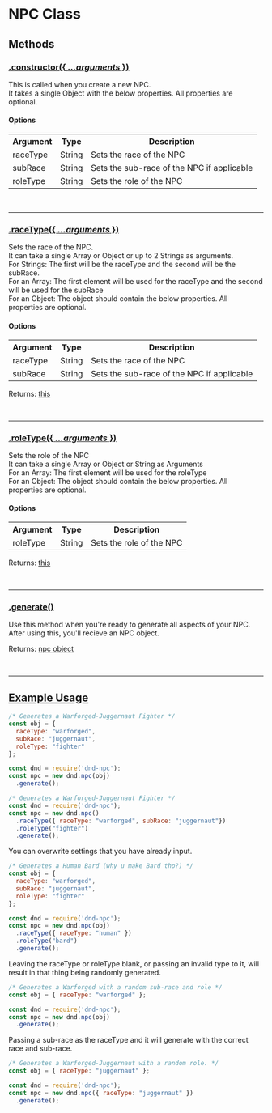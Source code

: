 <script>const page = "class"</script>
<a name="top"></a>
<h1 class="title"><b>NPC Class</b></h1>
<h2><b>Methods</b></h2>
<h3><a class="method" name="constructor" href="#constructor"><b>.constructor(<span class="args">{ <i>...arguments</i> }</span>)</b></a></h3>
<div class="embed">
  <p class="description">This is called when you create a new NPC.<br>
  It takes a single Object with the below properties. All properties are optional.</p>
  <h4><b>Options</b></h4>
  <table>
  <tr>
    <th>Argument</th>
    <th>Type</th>
    <th>Description</th>
  </tr><tr>
    <td>raceType</td>
    <td>String</td>
    <td>Sets the race of the NPC</td>
  </tr><tr>
    <td>subRace</td>
    <td>String</td>
    <td>Sets the sub-race of the NPC if applicable</td>
  </tr><tr>
    <td>roleType</td>
    <td>String</td>
    <td>Sets the role of the NPC</td>
  </tr>
  </table>
</div><br>
<hr>

<h3><a class="method" name="raceType" href="#raceType"><b>.raceType(<span class="args">{ <i>...arguments</i> }</span>)</b></a></h3>
<div class="embed">
  <p class="description">Sets the race of the NPC.<br>
	It can take a single Array or Object or up to 2 Strings as arguments.<br>
	For Strings: The first will be the raceType and the second will be the subRace.<br>
	For an Array: The first element will be used for the raceType and the second will be used for the subRace<br>
	For an Object: The object should contain the below properties. All properties are optional.<br></p>
  <h4><b>Options</b></h4>
  <table>
  <tr>
    <th>Argument</th>
    <th>Type</th>
    <th>Description</th>
  </tr><tr>
    <td>raceType</td>
    <td>String</td>
    <td>Sets the race of the NPC</td>
  </tr><tr>
    <td>subRace</td>
    <td>String</td>
    <td>Sets the sub-race of the NPC if applicable<br></td>
  </tr>
  </table>
  <p class="returns">Returns: <a href="#top">this</a></p>
</div><br>
<hr>

<h3><a class="method" name="roleType" href="#roleType"><b>.roleType(<span class="args">{ <i>...arguments</i> }</span>)</b></a></h3>
<div class="embed">
  <p class="description">Sets the role of the NPC<br>
		It can take a single Array or Object or String as Arguments<br>
		For an Array: The first element will be used for the roleType<br>
		For an Object: The object should contain the below properties. All properties are optional.<br></p>
  <h4><b>Options</b></h4>
  <table>
  <tr>
    <th>Argument</th>
    <th>Type</th>
    <th>Description</th>
  </tr><tr>
    <td>roleType</td>
    <td>String</td>
    <td>Sets the role of the NPC</td>
  </tr>
  </table>
  <p class="returns">Returns: <a href="#top">this</a></p>
</div><br>
<hr>

<h3><a class="method" name="generate" href="#generate"><b>.generate()</b></a></h3>
<div class="embed">
  <p>Use this method when you're ready to generate all aspects of your NPC.<br>
		After using this, you'll recieve an NPC object.</p>
  <p class="returns">Returns: <a href="./npc/object">npc object</a></p>
</div><br>
<hr>

<h2><a class="method" name="examples" href="#examples"><b>Example Usage</b></a></h2>

```js
/* Generates a Warforged-Juggernaut Fighter */
const obj = {
  raceType: "warforged",
  subRace: "juggernaut",
  roleType: "fighter"
};

const dnd = require('dnd-npc');
const npc = new dnd.npc(obj)
  .generate();
```
```js
/* Generates a Warforged-Juggernaut Fighter */
const dnd = require('dnd-npc');
const npc = new dnd.npc()
  .raceType({ raceType: "warforged", subRace: "juggernaut"})
  .roleType("fighter")
  .generate();
```

You can overwrite settings that you have already input.
```js
/* Generates a Human Bard (why u make Bard tho?) */
const obj = {
  raceType: "warforged",
  subRace: "juggernaut",
  roleType: "fighter"
};

const dnd = require('dnd-npc');
const npc = new dnd.npc(obj)
  .raceType({ raceType: "human" })
  .roleType("bard")
  .generate();
```
Leaving the raceType or roleType blank, or passing an invalid type to it, will result in that thing being randomly generated.
```js
/* Generates a Warforged with a random sub-race and role */
const obj = { raceType: "warforged" };

const dnd = require('dnd-npc');
const npc = new dnd.npc(obj)
  .generate();
```
Passing a sub-race as the raceType and it will generate with the correct race and sub-race.
```js
/* Generates a Warforged-Juggernaut with a random role. */
const obj = { raceType: "juggernaut" };

const dnd = require('dnd-npc');
const npc = new dnd.npc({ raceType: "juggernaut" })
  .generate();
```

